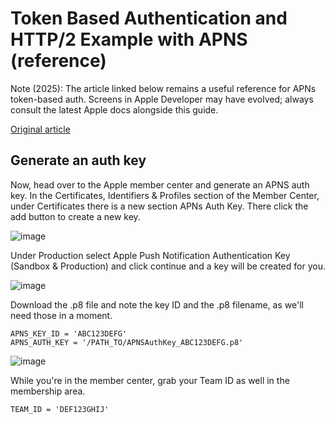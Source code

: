 # Token Based Authentication and HTTP/2 Example with APNS (reference)

Note (2025): The article linked below remains a useful reference for APNs token-based auth. Screens in Apple Developer may have evolved; always consult the latest Apple docs alongside this guide.

[Original article](http://gobiko.com/blog/token-based-authentication-http2-example-apns/)

## Generate an auth key
Now, head over to the Apple member center and generate an APNS auth key. In the Certificates, Identifiers & Profiles section of the Member Center, under Certificates there is a new section APNs Auth Key. There click the add button to create a new key.

![image](http://gobiko.com/media/images/Screen_Shot_2016-09-30_at_11.40.09_PM.original.png)


Under Production select Apple Push Notification Authentication Key (Sandbox & Production) and click continue and a key will be created for you.

![image](http://gobiko.com/media/images/Screen_Shot_2016-09-24_at_5.01.44_AM.original.png)

Download the .p8 file and note the key ID and the .p8 filename, as we'll need those in a moment.

```
APNS_KEY_ID = 'ABC123DEFG'
APNS_AUTH_KEY = '/PATH_TO/APNSAuthKey_ABC123DEFG.p8'
```

![image](http://gobiko.com/media/images/Screen_Shot_2016-09-24_at_5.02.01_AM.original.png)


While you're in the member center, grab your Team ID as well in the membership area.

```
TEAM_ID = 'DEF123GHIJ'
```

